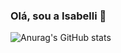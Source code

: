 ### Olá, sou a Isabelli 👋
![Anurag's GitHub stats](https://github-readme-stats.vercel.app/api?username=isabellirosa&show_icons=true&theme=dracula)


